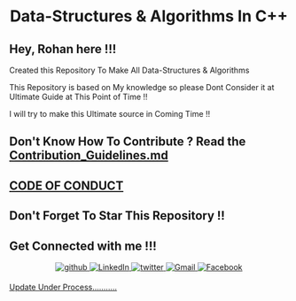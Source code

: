 <h1 align="center">Data-Structures & Algorithms In C++</h1>
<h2>Hey, Rohan here !!!</h2>
<p>Created this Repository To Make All Data-Structures & Algorithms</p>
<p>This Repository is based on My knowledge so please Dont Consider it at Ultimate Guide at This Point of Time !!</p>
<p>I will try to make this Ultimate source in Coming Time !!</p>



<h2>Don't Know How To Contribute ? Read the <a href="Contribution_Guidelines.md">Contribution_Guidelines.md</a></h2>

<h2><a href="https://github.com/rohank2502/DSA_in_Cpp/blob/08d2ab143b049a53bb4d6bb8e85ca8ff717ad13c/Code-of-Conduct.md">CODE OF CONDUCT</a></h2>

<h2> Don't Forget To Star This Repository !!</h2>
<h2>Get Connected with me !!!</h2>
<p align="center">
<a href="https://github.com/rohank2502" target="_blank">
<img src=https://img.shields.io/badge/github-%2324292e.svg?&style=for-the-badge&logo=github&logoColor=white alt=github style="margin-bottom: 5px;" />
</a>
<a href="https://www.linkedin.com/in/rohan-k-2502/" target="_blank">
<img alt="LinkedIn" src="https://img.shields.io/badge/linkedin%20-%230077B5.svg?&style=for-the-badge&logo=linkedin&logoColor=white"/>
</a>
<a href="https://twitter.com/rohank_2502" target="_blank">
<img src=https://img.shields.io/badge/twitter-%2300acee.svg?&style=for-the-badge&logo=twitter&logoColor=white alt=twitter style="margin-bottom: 5px;" />
</a>
<a href="mailto:rohank2502@gmail.com">
<img alt="Gmail" src="https://img.shields.io/badge/Gmail-D14836?style=for-the-badge&logo=gmail&logoColor=white" />
<a href="https://www.facebook.com/rohan.kulkarni.2520/" target="_blank">
<img alt="Facebook" src="https://img.shields.io/badge/Facebook%20-%231877F2.svg?&style=for-the-badge&logo=Facebook&logoColor=white"/>
</p> 


Update Under Process...........
